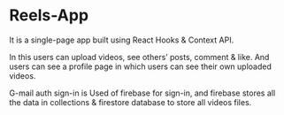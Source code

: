 # Reels-App

It is a single-page app built using React Hooks & Context API.

In this users can upload videos, see others’ posts, comment & like. And users can see a profile page in which users can see their own uploaded videos.

G-mail auth sign-in is Used of firebase for sign-in, and firebase stores all the data in collections & firestore database to store all videos files.
